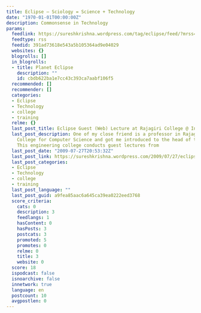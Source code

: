 ```yaml
---
title: Eclipse – Sciology = Science + Technology
date: "1970-01-01T00:00:00Z"
description: Commonsense in Technology
params:
  feedlink: https://sureshkrishna.wordpress.com/tag/eclipse/feed/?mrss=off
  feedtype: rss
  feedid: 391ad73618e543a5b105364ad9e04029
  websites: {}
  blogrolls: []
  in_blogrolls:
  - title: Planet Eclipse
    description: ""
    id: cbdb622ba1e7cc43c393ca7aabf106f5
  recommended: []
  recommender: []
  categories:
  - Eclipse
  - Technology
  - college
  - training
  relme: {}
  last_post_title: Eclipse Guest (Web) Lecture at Rajagiri College @ India
  last_post_description: One of my close friend is a professor in Rajagiri Engineering
    College for Computer Science and got me introduced to the head of the Department.
    This engineering college conducts guest lectures from
  last_post_date: "2009-07-27T20:53:32Z"
  last_post_link: https://sureshkrishna.wordpress.com/2009/07/27/eclipse-guest-web-lecture-at-rajagiri-college-cochin-india/
  last_post_categories:
  - Eclipse
  - Technology
  - college
  - training
  last_post_language: ""
  last_post_guid: a9fea85aac6a645ca39ea0222eed3768
  score_criteria:
    cats: 0
    description: 3
    feedlangs: 1
    hasContent: 0
    hasPosts: 3
    postcats: 3
    promoted: 5
    promotes: 0
    relme: 0
    title: 3
    website: 0
  score: 18
  ispodcast: false
  isnoarchive: false
  innetwork: true
  language: en
  postcount: 10
  avgpostlen: 0
---
```

